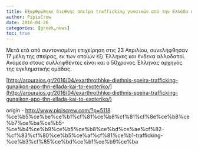```yaml
---
title: Εξαρθρώθηκε διεθνής σπείρα trafficking γυναικών από την Ελλάδα και το εξωτερικό
author: PipisCrew
date: 2016-04-26
categories: [greek,news]
toc: true
---
```


Μετά ετά από συντονισμένη επιχείρηση στις 23 Απριλίου, συνελήφθησαν 17 μέλη της σπείρας, εκ των οποίων έξι  Έλληνες και ένδεκα αλλοδαποί. Ανάμεσα στους συλληφθέντες είναι και ο 50χρονος Έλληνας αρχηγός της εγκληματικής ομάδας. 

[http://arouraios.gr/2016/04/exarthrothhke-diethnis-speira-trafficking-gunaikon-apo-thn-ellada-kai-to-exoteriko/](http://arouraios.gr/2016/04/exarthrothhke-diethnis-speira-trafficking-gunaikon-apo-thn-ellada-kai-to-exoteriko/)

origin - http://www.pipiscrew.com/?p=5118 %ce%b5%ce%be%ce%b1%cf%81%ce%b8%cf%81%cf%8e%ce%b8%ce%b7%ce%ba%ce%b5-%ce%b4%ce%b9%ce%b5%ce%b8%ce%bd%ce%ae%cf%82-%cf%83%cf%80%ce%b5%ce%af%cf%81%ce%b1-trafficking-%ce%b3%cf%85%ce%bd%ce%b1%ce%b9%ce%ba